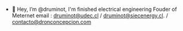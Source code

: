 - 👋 Hey, I’m @druminot, 
I'm finished electrical engineering
Fouder of Meternet
email : druminot@udec.cl / druminot@siecenergy.cl. / contacto@dronconcepcion.com 

<!---
druminot/druminot is a ✨ special ✨ repository because yes.
--->
